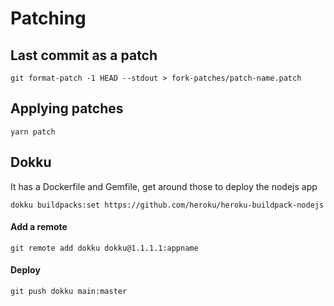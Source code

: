 # Patching

## Last commit as a patch
```
git format-patch -1 HEAD --stdout > fork-patches/patch-name.patch
```

## Applying patches
```
yarn patch
```

## Dokku

It has a Dockerfile and Gemfile, get around those to deploy the nodejs app

```
dokku buildpacks:set https://github.com/heroku/heroku-buildpack-nodejs
```

#### Add a remote

```
git remote add dokku dokku@1.1.1.1:appname
```

#### Deploy

```
git push dokku main:master
```